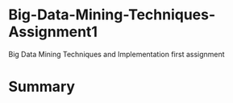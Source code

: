 # Big-Data-Mining-Techniques-Assignment1
Big Data Mining Techniques and Implementation first assignment

# Summary 
